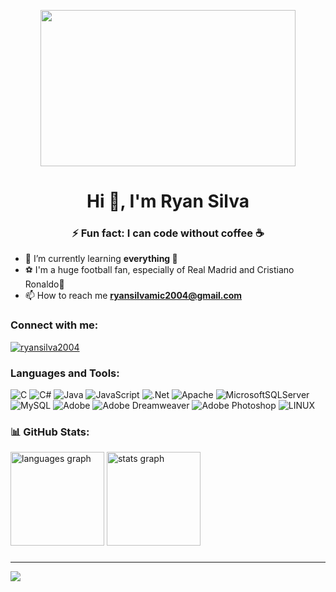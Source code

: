 <p align="center">
  <img width="90%" height="250px" src="https://media2.giphy.com/media/heIX5HfWgEYlW/giphy.gif?cid=ecf05e47pqcl3uo4luac7ot89mvjrttr7k8td2kck3ouw8jf&ep=v1_gifs_related&rid=giphy.gif&ct=g">
</p>

<h1 align="center">Hi 👋, I'm Ryan Silva</h1>
<h3 align="center">⚡ Fun fact: I can code without coffee ☕️</h3>

- 🌱 I’m currently learning **everything 🤣**
- ⚽ I'm a huge football fan, especially of Real Madrid and Cristiano Ronaldo🐐
- 📫 How to reach me **ryansilvamic2004@gmail.com**

<h3 align="left">Connect with me:</h3>
<p align="left">
</p>

<p align="left"> <a href="https://github.com/ryo-ma/github-profile-trophy"><img src="https://github-profile-trophy.vercel.app/?username=ryansilva2004" alt="ryansilva2004" /></a> </p>

<h3 align="left">Languages and Tools:</h3>

![C](https://img.shields.io/badge/c-%2300599C.svg?style=plastic&logo=c&logoColor=white) ![C#](https://img.shields.io/badge/c%23-%23239120.svg?style=plastic&logo=c-sharp&logoColor=white) ![Java](https://img.shields.io/badge/java-%23ED8B00.svg?style=plastic&logo=openjdk&logoColor=white) ![JavaScript](https://img.shields.io/badge/javascript-%23323330.svg?style=plastic&logo=javascript&logoColor=%23F7DF1E) ![.Net](https://img.shields.io/badge/.NET-5C2D91?style=plastic&logo=.net&logoColor=white) ![Apache](https://img.shields.io/badge/apache-%23D42029.svg?style=plastic&logo=apache&logoColor=white) ![MicrosoftSQLServer](https://img.shields.io/badge/Microsoft%20SQL%20Server-CC2927?style=plastic&logo=microsoft%20sql%20server&logoColor=white) ![MySQL](https://img.shields.io/badge/mysql-%2300000f.svg?style=plastic&logo=mysql&logoColor=white) ![Adobe](https://img.shields.io/badge/adobe-%23FF0000.svg?style=plastic&logo=adobe&logoColor=white) ![Adobe Dreamweaver](https://img.shields.io/badge/Adobe%20Dreamweaver-FF61F6.svg?style=plastic&logo=Adobe%20Dreamweaver&logoColor=white) ![Adobe Photoshop](https://img.shields.io/badge/adobe%20photoshop-%2331A8FF.svg?style=plastic&logo=adobe%20photoshop&logoColor=white) ![LINUX](https://img.shields.io/badge/Linux-FCC624?style=plastic&logo=linux&logoColor=black)
<h3 align="left">📊 GitHub Stats:</h3>
<div align="left">
    <img src="https://github-readme-stats.vercel.app/api/top-langs?username=RyanSilva2004&locale=en&hide_title=false&layout=compact&card_width=320&langs_count=5&theme=dracula&hide_border=false&order=2" height="150" alt="languages graph"  />
  <img src="https://github-readme-stats.vercel.app/api?username=RyanSilva2004&hide_title=false&hide_rank=false&show_icons=true&include_all_commits=true&count_private=true&disable_animations=false&theme=dracula&locale=en&hide_border=false&order=1" height="150" alt="stats graph"  />
</div>

###

---
[![](https://visitcount.itsvg.in/api?id=RyanSilva2004&icon=0&color=1)](https://visitcount.itsvg.in)

<!-- Proudly created with GPRM ( https://gprm.itsvg.in ) -->
